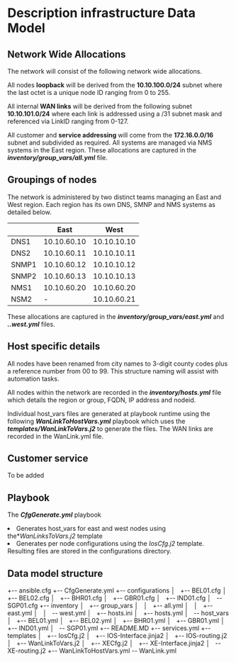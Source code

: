 <H1>	Description infrastructure Data Model </H1>

<H2> Network Wide Allocations </H2>
The network will consist of the following network wide allocations.

All nodes **loopback** will be derived from the **10.10.100.0/24**  subnet where the last octet is a unique node ID ranging from 0 to 255.

All internal **WAN links** will be derived from the following subnet **10.10.101.0/24** where each link is addressed using a /31 subnet mask and referenced via LinkID ranging from 0-127. 

All customer and **service addressing** will come from the **172.16.0.0/16** subnet and subdivided as required. All systems are managed via NMS systems in the East region.
These allocations are captured in the **<em>inventory/group_vars/all.yml</em>** file.

<h2>Groupings of nodes</h2>
The network is administered by two distinct teams managing an East and West region. Each region has its own DNS, SMNP and NMS systems as detailed below.

|       | East        | West        |
|-------|-------------|-------------|
| DNS1  | 10.10.60.10 | 10.10.10.10 |
| DNS2  | 10.10.60.11 | 10.10.10.11 |
| SNMP1 | 10.10.60.12 | 10.10.10.12 |
| SNMP2 | 10.10.60.13 | 10.10.10.13 |
| NMS1  | 10.10.60.20 | 10.10.60.20 |
| NSM2  | -           | 10.10.60.21 |

These allocations are captured in the **<em>inventory/group_vars/east.yml</em>** and **<em>..west.yml</em>** files.

<h2>Host specific details</h2>
All nodes have been renamed from city names to 3-digit county codes plus a reference number from 00 to 99. This structure naming will assist with automation tasks. 

All nodes within the network are recorded in the **<em>inventory/hosts.yml</em>** file which details the region or group, FQDN, IP address and nodeid. 

Individual host_vars files are generated at playbook runtime using the following **<em>WanLinkToHostVars.yml</em>** playbook which uses the **<em>templates/WanLinkToVars.j2</em>** to generate the files. The WAN links are recorded in the WanLink.yml file.

<h2>Customer service</h2>
To be added

<h2>Playbook</h2>

The **<em>CfgGenerate.yml</em>** playbook 

<li> Generates host_vars for east and west nodes using the*<em>WanLinksToVars.j2</em> template</li>
<li> Generates per node configurations using the <em>IosCfg.j2</em> template.</li>
<l1>Resulting files are stored in the configurations directory.</l1>

<H2> Data model structure </H2>

+-- ansible.cfg
+-- CfgGenerate.yml
+-- configurations
│   +-- BEL01.cfg
│   +-- BEL02.cfg
│   +-- BHR01.cfg
│   +-- GBR01.cfg
│   +-- IND01.cfg
│   \-- SGP01.cfg
+-- inventory
│   +-- group_vars
│   │   +-- all.yml
│   │   +-- east.yml
│   │   \-- west.yml
│   +-- hosts.ini
│   +-- hosts.yml
│   \-- host_vars
│       +-- BEL01.yml
│       +-- BEL02.yml
│       +-- BHR01.yml
│       +-- GBR01.yml
│       +-- IND01.yml
│       \-- SGP01.yml
+-- README.MD
+-- services.yml
+-- templates
│   +-- IosCfg.j2
│   +-- IOS-Interface.jinja2
│   +-- IOS-routing.j2
│   +-- WanLinkToVars.j2
│   +-- XECfg.j2
│   +-- XE-Interface.jinja2
│   \-- XE-routing.j2
+-- WanLinkToHostVars.yml
\-- WanLink.yml